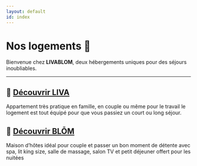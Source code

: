 ```yaml
---
layout: default
id: index
---
```


# Nos logements 🌿

Bienvenue chez **LIVABLOM**, deux hébergements uniques pour des séjours inoubliables.

---

## 🔹 [Découvrir LIVA](/LIVABLOM/liva)
Appartement très pratique en famille, en couple ou même pour le travail le logement est tout équipé pour que vous passiez un court ou long séjour.
## 🔹 [Découvrir BLŌM](/LIVABLOM/blom)
Maison d’hôtes idéal pour couple et passer un bon moment de détente  avec spa, lit king size, salle de massage, salon TV et petit déjeuner offert pour les nuitées 
